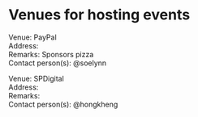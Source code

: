# Venues for hosting events

Venue: PayPal  
Address:  
Remarks: Sponsors pizza  
Contact person(s): @soelynn  

Venue: SPDigital  
Address:   
Remarks:  
Contact person(s): @hongkheng  
